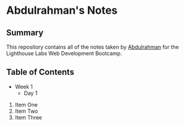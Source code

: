 # Abdulrahman's Notes

## Summary 

This repository contains all of the notes taken by [Abdulrahman](https://github.com/AbdulSaid) for the Lighthouse Labs Web Development Bootcamp.


## Table of Contents
* Week 1
  * Day 1

1. Item One
2. Item Two
3. Item Three


